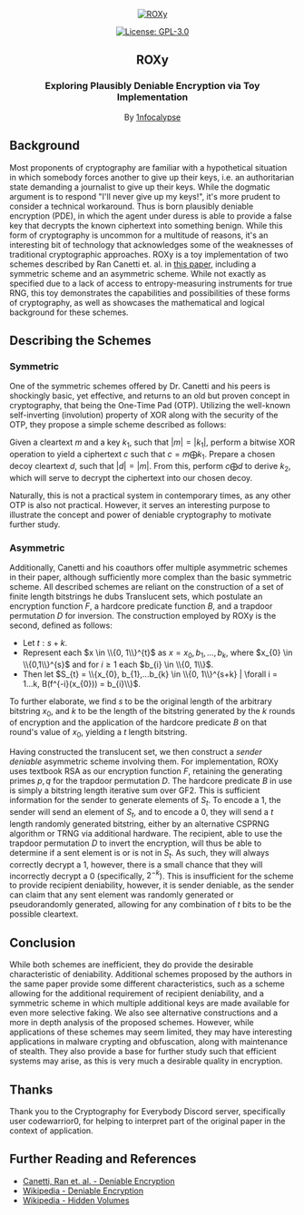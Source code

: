 <p align="center">
  <a href="https://github.com/1nfocalypse/ROXy">
	<img alt="ROXy" src="https://i.imgur.com/pnWe1lu.png"/>
  </a>
</p>
<p align="center">
  <a href="https://choosealicense.com/licenses/gpl-3.0/">
  	<img alt="License: GPL-3.0" src="https://img.shields.io/github/license/1nfocalypse/ROXy"/>
  </a>
</p>
<h2 align="center">ROXy</h3>
<h3 align="center">
  Exploring Plausibly Deniable Encryption via Toy Implementation
</h2>
<p align="center">
  By <a href="https://github.com/1nfocalypse">1nfocalypse</a>
</p>


## Background
Most proponents of cryptography are familiar with a hypothetical situation in which somebody forces another to give up their keys, i.e. an authoritarian state demanding a journalist to give up their keys. While the dogmatic argument is to respond "I'll never give up my keys!", it's more prudent to 
consider a technical workaround. Thus is born plausibly deniable encryption (PDE), in which the agent under duress is able to provide a false key that decrypts the known ciphertext into something benign. While this form of cryptography is uncommon for a multitude of reasons, it's an interesting 
bit of technology that acknowledges some of the weaknesses of traditional cryptographic approaches. ROXy is a toy implementation of two schemes described by Ran Canetti et. al. in [this paper](https://link.springer.com/content/pdf/10.1007/BFb0052229.pdf), including a symmetric scheme and an asymmetric scheme. 
While not exactly as specified due to a lack of access to entropy-measuring instruments for true RNG, this toy demonstrates the capabilities and possibilities of these forms of cryptography, as well as showcases the mathematical and logical background for these schemes.

## Describing the Schemes
### Symmetric
One of the symmetric schemes offered by Dr. Canetti and his peers is shockingly basic, yet effective, and returns to an old but proven concept in cryptography, that being the One-Time Pad (OTP). Utilizing the well-known self-inverting (involution) property of XOR along with the security of the OTP, they
propose a simple scheme described as follows:

Given a cleartext $m$ and a key $k_{1}$, such that $|m| = |k_{1}|$, perform a bitwise XOR operation to yield a ciphertext $c$ such that $c = m \bigoplus k_{1}$. Prepare a chosen decoy cleartext $d$, such that $|d| = |m|$. From this, perform $c \bigoplus d$ to derive $k_{2}$, which will serve
to decrypt the ciphertext into our chosen decoy.

Naturally, this is not a practical system in contemporary times, as any other OTP is also not practical. However, it serves an interesting purpose to illustrate the concept and power of deniable cryptography to motivate further study.

### Asymmetric
Additionally, Canetti and his coauthors offer multiple asymmetric schemes in their paper, although sufficiently more complex than the basic symmetric scheme. All described schemes are reliant on the construction of a set of finite length bitstrings he dubs Translucent sets, which postulate an encryption function $F$, 
a hardcore predicate function $B$, and a trapdoor permutation $D$ for inversion. The construction employed by ROXy is the second, defined as follows:


- Let $t : s + k$.
- Represent each $x \in \\{0, 1\\}^{t}$ as $x = x_{0}, b_{1},...,b_{k}$, where $x_{0} \in \\{0,1\\}^{s}$ and for $i \geq 1$ each $b_{i} \in \\{0, 1\\}$.
- Then let $S_{t} = \\{x_{0}, b_{1},...b_{k} \in \\{0, 1\\}^{s+k} | \forall i = 1...k, B(f^{-i}(x_{0})) = b_{i}\\}$.

To further elaborate, we find $s$ to be the original length of the arbitrary bitstring $x_{0}$, and $k$ to be the length of the bitstring generated by the $k$ rounds of encryption and the application of the hardcore predicate $B$ on that round's value of $x_{0}$, yielding a $t$ length bitstring. 


Having constructed the translucent set, we then construct a *sender deniable* asymmetric scheme involving them. For implementation, ROXy uses textbook RSA as our encryption function $F$, retaining the generating primes $p, q$ for the trapdoor permutation $D$.
The hardcore predicate $B$ in use is simply a bitstring length iterative sum over GF2. This is sufficient information for the sender to generate elements of $S_{t}$.
To encode a 1, the sender will send an element of $S_{t}$, and to encode a 0, they will send a $t$ length randomly generated bitstring, either by an alternative CSPRNG algorithm or TRNG via additional hardware. The recipient, able to use the trapdoor permutation $D$ to invert the encryption, will thus be 
able to determine if a sent element is or is not in $S_{t}$. As such, they will always correctly decrypt a 1, however, there is a small chance that they will incorrectly decrypt a 0 (specifically, $2^{-k}$). This is insufficient for the scheme to provide recipient deniability, however, it is sender deniable,
as the sender can claim that any sent element was randomly generated or pseudorandomly generated, allowing for any combination of $t$ bits to be the possible cleartext. 

## Conclusion
While both schemes are inefficient, they do provide the desirable characteristic of deniability. Additional schemes proposed by the authors in the same paper provide some different characteristics, such as a scheme allowing for the additional requirement of recipient deniability, and a symmetric scheme in which multiple additional
keys are made available for even more selective faking. We also see alternative constructions and a more in depth analysis of the proposed schemes. However, while applications of these schemes may seem limited, they may have interesting applications in malware crypting and obfuscation, along with maintenance of stealth. They also
provide a base for further study such that efficient systems may arise, as this is very much a desirable quality in encryption.

## Thanks
Thank you to the Cryptography for Everybody Discord server, specifically user codewarrior0, for helping to interpret part of the original paper in the context of application. 

## Further Reading and References
 - [Canetti, Ran et. al. - Deniable Encryption](https://link.springer.com/content/pdf/10.1007/BFb0052229.pdf)
 - [Wikipedia - Deniable Encryption](https://en.wikipedia.org/wiki/Deniable_encryption)
 - [Wikipedia - Hidden Volumes](https://en.wikipedia.org/wiki/Disk_encryption_software#Hidden_volumes)

